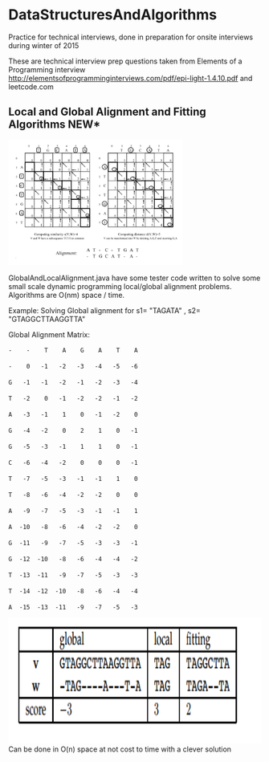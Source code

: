 # DataStructuresAndAlgorithms
Practice for technical interviews, done in preparation for onsite interviews during winter of 2015

These are technical interview prep questions taken from Elements of a Programming interview http://elementsofprogramminginterviews.com/pdf/epi-light-1.4.10.pdf and leetcode.com 


## Local and Global Alignment and Fitting Algorithms NEW*

<img src="https://github.com/Mark-William-Schumacher/DataStructuresAndAlgorithms/blob/master/Images/Local-GlobalAlignment.PNG" height=250px > 

GlobalAndLocalAlignment.java have some tester code written to solve some small scale dynamic programming local/global alignment problems. Algorithms are O(nm) space / time. 

Example: 
Solving Global alignment for s1= "TAGATA" , s2= "GTAGGCTTAAGGTTA"

Global Alignment Matrix:

    -    -    T    A    G    A    T    A
    
    -    0   -1   -2   -3   -4   -5   -6 
    
    G   -1   -1   -2   -1   -2   -3   -4 
    
    T   -2    0   -1   -2   -2   -1   -2 
    
    A   -3   -1    1    0   -1   -2    0 
    
    G   -4   -2    0    2    1    0   -1 
    
    G   -5   -3   -1    1    1    0   -1 
    
    C   -6   -4   -2    0    0    0   -1 
    
    T   -7   -5   -3   -1   -1    1    0 
    
    T   -8   -6   -4   -2   -2    0    0 
    
    A   -9   -7   -5   -3   -1   -1    1 
    
    A  -10   -8   -6   -4   -2   -2    0 
    
    G  -11   -9   -7   -5   -3   -3   -1 
    
    G  -12  -10   -8   -6   -4   -4   -2 
    
    T  -13  -11   -9   -7   -5   -3   -3 
    
    T  -14  -12  -10   -8   -6   -4   -4 
    
    A  -15  -13  -11   -9   -7   -5   -3 
    
    
<img src="https://github.com/Mark-William-Schumacher/DataStructuresAndAlgorithms/blob/master/Images/localGlobalFitting.PNG" height=250px > 
Can be done in O(n) space at not cost to time with a clever solution 
